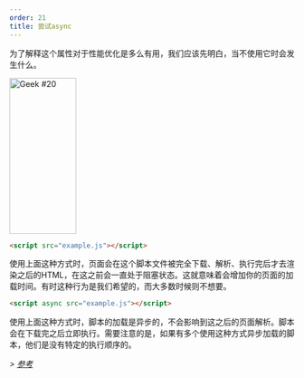 ```yaml
---
order: 21
title: 尝试async
---
```


为了解释这个属性对于性能优化是多么有用，我们应该先明白，当不使用它时会发生什么。

<div class="img-left">
  <img id="geek-20" class="icos-geek" src="https://browserdiet.com/en/assets/img/20.png" alt="Geek #20" width="118" height="275" />
</div>

``` html
<script src="example.js"></script>
```
使用上面这种方式时，页面会在这个脚本文件被完全下载、解析、执行完后才去渲染之后的HTML，在这之前会一直处于阻塞状态。这就意味着会增加你的页面的加载时间。有时这种行为是我们希望的，而大多数时候则不想要。

``` html
<script async src="example.js"></script>
```
使用上面这种方式时，脚本的加载是异步的，不会影响到这之后的页面解析。脚本会在下载完之后立即执行。需要注意的是，如果有多个使用这种方式异步加载的脚本，他们是没有特定的执行顺序的。

*> [参考](https://github.com/zenorocha/browser-diet/wiki/References#try-out-async)*
